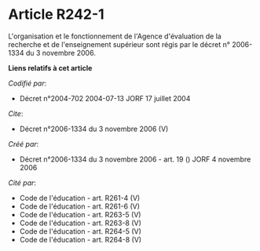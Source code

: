 # Article R242-1

L'organisation et le fonctionnement de l'Agence d'évaluation de la recherche et de l'enseignement supérieur sont régis par le
décret n° 2006-1334 du 3 novembre 2006.

**Liens relatifs à cet article**

_Codifié par_:

  - Décret n°2004-702 2004-07-13 JORF 17 juillet 2004

_Cite_:

  - Décret n°2006-1334 du 3 novembre 2006 (V)

_Créé par_:

  - Décret n°2006-1334 du 3 novembre 2006 - art. 19 () JORF 4 novembre 2006

_Cité par_:

  - Code de l'éducation - art. R261-4 (V)
  - Code de l'éducation - art. R261-6 (V)
  - Code de l'éducation - art. R263-5 (V)
  - Code de l'éducation - art. R263-8 (V)
  - Code de l'éducation - art. R264-5 (V)
  - Code de l'éducation - art. R264-8 (V)
